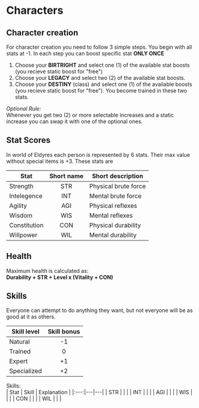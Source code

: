 # Characters

## Character creation

For character creation you need to follow 3 simple steps. You begin with all stats at -1. In each step you can boost specific stat **ONLY ONCE**

1. Choose your **BIRTRIGHT** and select one (1) of the available stat boosts (you recieve static boost for "free")
2. Choose your **LEGACY** and select two (2) of the available stat boosts.
3. Choose your **DESTINY** (class) and select one (1) of the available boosts (you recieve static boost for "free"). You become trained in these two stats.

*Optional Rule:*  
Whenever you get two (2) or more selectable increases and a static increase you can swap it with one of the optional ones.

## Stat Scores

In world of Eldyres each person is represented by 6 stats. Their max value without special items is +3. These stats are

| Stat | Short name | Short description |
|---|:---:|---|
| Strength | STR | Physical brute force |
| Intelegence | INT | Mental brute force |
| Agility | AGI | Physical reflexes |
| Wisdom | WIS | Mental reflexes |
| Constitution | CON | Physical durability |
| Willpower | WIL | Mental durability |

## Health

Maximum health is calculated as:  
**Durability + STR + Level x (Vitality + CON)**

## Skills

Everyone can attempt to do anything they want, but not everyone will be as good at it as others.

| Skill level | Skill bonus |
|---|:---:|
| Natural | -1 |
| Trained | 0 |
| Expert | +1 |
| Specialized | +2 |

Skills:  
| Stat | Skill | Explanation |
|:---:|---|---|
| STR |  |  |
| INT |  |  |
| AGI |  |  |
| WIS |  |  |
| CON |  |  |
| WIL |  |  |